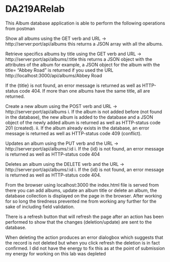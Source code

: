 # DA219ARelab
This Album database application is able to perform the following operations from postman

Show all albums using the GET verb and URL -> http://server:port/api/albums this returns a JSON array with all the albums.

Retrieve specifics albums by title using the GET verb and URL -> http://server:port/api/albums/:title this returns a JSON object 
with the attributes of the album for example, a JSON object for the album with the title= “Abbey Road” is returned 
if you used the URL http://localhost:3000/api/albums/Abbey Road

If the {title} is not found, an error message is returned as well as HTTP-status code 404. 
If more than one albums have the same title, all are returned.

Create a new album using the POST verb and URL -> http://server:port/api/albums 
i. 
If the album is not added before (not found in the database), the new album is added to the database 
and a JSON object of the newly added album is returned as well as HTTP-status code 201 (created). 
ii. 
If the album already exists in the database, an error message is returned as well as HTTP-status code 409 (conflict).

Updates an album using the PUT verb and the URL -> http://server:port/api/albums/:id 
i. If the {id} is not found, an error message is returned as well as HTTP-status code 404

Deletes an album using the DELETE verb and the URL -> http://server:port/api/albums/:id 
i. If the {id} is not found, an error message is returned as well as HTTP-status code 404.

From the browser using localhost:3000 the index.html file is served from there you can add albums, update an album title or delete an album, 
the database collection is displayed on the page in the browser. After working for so long the tiredness prevented me from working 
any further for the sake of including field validation.

There is a refresh button that will refresh the page after an action has been performed 
to show that the changes (deletion/update) are sent to the database.

When deleting the action produces an error dialogbox which suggests that the record is not deleted 
but when you click refresh the deletion is in fact confirmed. I did not have the energy to fix this 
as at the point of submission my energy for working on this lab was depleted
